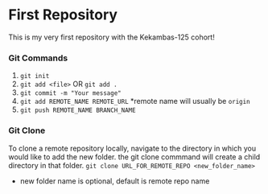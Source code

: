 # First Repository

This is my very first repository with the Kekambas-125 cohort!


### Git Commands
1. `git init`
2. `git add <file>` OR `git add .`
3. `git commit -m "Your message"`
4. `git add REMOTE_NAME REMOTE_URL` *remote name will usually be `origin`
5. `git push REMOTE_NAME BRANCH_NAME`


### Git Clone
To clone a remote repository locally, navigate to the directory in which you would like to add the new folder. the git clone commmand will create a child directory in that folder.
`git clone URL_FOR_REMOTE_REPO <new_folder_name>`
* new folder name is optional, default is remote repo name
